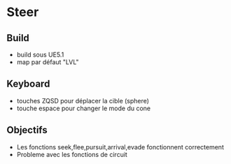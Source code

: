 # Steer
 
 ## Build
 - build sous UE5.1
 - map par défaut "LVL"
 
## Keyboard
- touches ZQSD pour déplacer la cible (sphere)
- touche espace pour changer le mode du cone

## Objectifs
- Les fonctions seek,flee,pursuit,arrival,evade fonctionnent correctement 
- Probleme avec les fonctions de circuit
